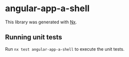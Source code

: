 # angular-app-a-shell

This library was generated with [Nx](https://nx.dev).

## Running unit tests

Run `nx test angular-app-a-shell` to execute the unit tests.
